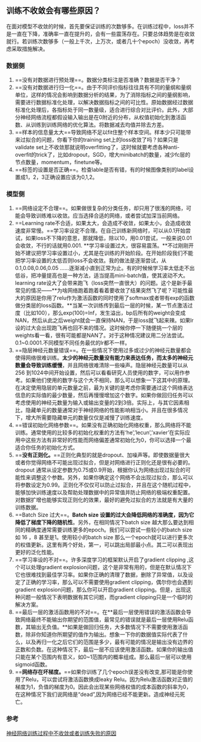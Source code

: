 ## 训练不收敛会有哪些原因？

​	在面对模型不收敛的时候，首先要保证训练的次数够多。在训练过程中，loss并不是一直在下降，准确率一直在提升的，会有一些震荡存在。只要总体趋势是在收敛就行。若训练次数够多（一般上千次，上万次，或者几十个epoch）没收敛，再考虑采取措施解决。

### 数据侧

1. ==没有对数据进行预处理==。数据分类标注是否准确？数据是否干净？
2. ==没有对数据进行归一化==。由于不同评价指标往往具有不同的量纲和量纲单位，这样的情况会影响到数据分析的结果，为了消除指标之间的量纲影响，需要进行数据标准化处理，以解决数据指标之间的可比性。原始数据经过数据标准化处理后，各指标处于同一数量级，适合进行综合对比评价。此外，大部分神经网络流程都假设输入输出是在0附近的分布，从权值初始化到激活函数、从训练到训练网络的优化算法。将数据减去均值并除去方差。
3. ==样本的信息量太大==导致网络不足以fit住整个样本空间。样本少只可能带来过拟合的问题，你看下你的training set上的loss收敛了吗？如果只是validate set上不收敛那就说明overfitting了，这时候就要考虑各种anti-overfit的trick了，比如dropout，SGD，增大minibatch的数量，减少fc层的节点数量，momentum，finetune等。
4. ==标签的设置是否正确==。检查lable是否有错，有的时候图像类别的label设置成1，2，3正确设置应该为0,1,2。

### 模型侧

1. ==网络设定不合理==。如果做很复杂的分类任务，却只用了很浅的网络，可能会导致训练难以收敛。应当选择合适的网络，或者尝试加深当前网络。
2. ==Learning rate不合适，如果太大，会造成不收敛，如果太小，会造成收敛速度非常慢。==学习率设定不合理。在自己训练新网络时，可以从0.1开始尝试，如果loss不下降的意思，那就降低，除以10，用0.01尝试，一般来说0.01会收敛，不行的话就用0.001. **学习率设置过大，很容易震荡。**不过刚刚开始不建议把学习率设置过小，尤其是在训练的开始阶段。在开始阶段我们不能把学习率设置的太低否则loss不会收敛。我的做法是逐渐尝试，从0.1,0.08,0.06,0.05 ......逐渐减小直到正常为止。有的时候候学习率太低走不出低谷，把冲量提高也是一种方法，适当提高mini-batch值，使其波动不大。learning rate设大了会带来跑飞（loss突然一直很大）的问题。这个是新手最常见的情况——**为啥网络跑着跑着看着要收敛了结果突然飞了呢？可能性最大的原因是你用了relu作为激活函数的同时使用了softmax或者带有exp的函数做分类层的loss函数。**当某一次训练传到最后一层的时候，某一节点激活过度（比如100），那么exp(100)=Inf，发生溢出，bp后所有的weight会变成NAN，然后从此之后weight就会一直保持NAN，于是loss就飞起来辣。如果lr设的过大会出现跑飞再也回不来的情况。这时候你停一下随便挑一个层的weights看一看，很有可能都是NAN了。对于这种情况建议用二分法尝试。0.1~0.0001.不同模型不同任务最优的lr都不一样。
3. ==隐层神经元数量错误==。在一些情况下使用过多或过少的神经元数量都会使得网络很难训练。**太少的神经元数量没有能力来表达任务，而太多的神经元数量会导致训练缓慢**，并且网络很难清除一些噪声。隐层神经元数量可以从256 到1024中间开始设置，然后可以看看研究人员使用的数字，可以用作参考。如果他们使用的数字与这个大不相同，那么可以想象一下这其中的原理。在决定使用隐层的单元数量之前，最为关键的是考虑你需要通过这个网络表达信息的实际值的最少数量，然后再慢慢增加这个数字。如果你做回归任务可以考虑使用的神经元数量为输入或输出变量的2到3倍。实际上，与其它因素相比，隐藏单元的数量通常对于神经网络的性能影响相当小。并且在很多情况下，增大所需要隐藏单元的数量仅仅是减慢了训练速度。
4. ==错误初始化网络参数==。如果没有正确初始化网络权重，那么网络将不能训练。通常使用的比较多的初始化权重的方法有‘he’,’lecun’,’xavier’在实际应用中这些方法有非常好的性能而网络偏差通常初始化为0，你可以选择一个最适合你任务的初始化方式。
5. ==**没有正则化。**==正则化典型的就是dropout、加噪声等。即使数据量很大或者你觉得网络不可能出现过拟合，但是对网络进行正则化还是很有必要的。dropout 通常从设定参数为0.75或0.9开始，根据你认为网络出现过拟合的可能性来调整这个参数。另外，如果你确定这个网络不会出现过拟合，那么可以将参数设定为0.99。正则化不仅仅可以防止过拟合，并且在这个随机过程中，能够加快训练速度以及帮助处理数据中的异常值并防止网络的极端权重配置。对数据扩增也能够实现正则化的效果，最好的避免过拟合的方法就是有大量的训练数据。
6. ==Batch Size 过大==。**Batch size 设置的过大会降低网络的准确度，因为它降低了梯度下降的随机性**。另外，在相同情况下batch size 越大那么要达到相同的精确度通常需要训练更多的epoch。我们可以尝试一些较小的batch size 如 16 ，8 甚至是1。使用较小的batch size 那么一个epoch就可以进行更多次的权值更新。这里有两个好处，第一，可以跳出局部最小点。其二可以表现出更好的泛化性能。
7. ==学习率设的不对==。许多深度学习的框架默认开启了gradient clipping ,这个可以处理gradient explosion问题，这个是非常有用的，但是在默认情况下它也很难找到最佳学习率。如果你正确的清理了数据，删除了异常值，以及设定了正确的学习率，那么可以不需要使用gradient clipping，偶尔你也会遇到gradient explosion问题，那么你可以开启gradient clipping。但是，出现这种问题一般情况下表明数据有其它问题，而gradient clipping只是一个临时的解决方案。
8. ==最后一层的激活函数用的不对==。在**最后一层使用错误的激活函数会导致网络最终不能输出你期望的范围值，最常见的错误就是最后一层使用Relu函数，其输出无负值。**如果是做回归任务，大多数情况下不需要使用激活函数，除非你知道你所期望的值作为输出。想象一下你的数据值实际代表了什么，以及再归一化之后它们的范围是多少，最有可能的情况是输出没有边界的正数和负数。在这种情况下，最后一层不应该使用激活函数。如果你的输出值只能在某个范围内有意义，如0~1范围内的概率组成。那么最后一层可以使用sigmoid函数。
9. ==**网络存在坏梯度。**==如果你训练了几个epoch误差没有改变,那可能是你使用了Relu，可以尝试将激活函数换成leaky Relu。因为Relu激活函数对正值的梯度为1，负值的梯度为0。因此会出现某些网络权值的成本函数的斜率为0，在这种情况下我们说网络是“dead”,因为网络已经不能更新。造成神经元死亡。

### 参考

[神经网络训练过程中不收敛或者训练失败的原因](https://zhuanlan.zhihu.com/p/285601835)